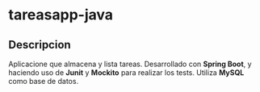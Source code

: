# tareasapp-java

<h2>Descripcion</h2>

<p>
    Aplicacione que almacena y lista tareas. Desarrollado con <b>Spring Boot</b>,
    y haciendo uso de <b>Junit</b> y <b>Mockito</b> para realizar los tests.
    Utiliza <b>MySQL</b> como base de datos.
</p>
